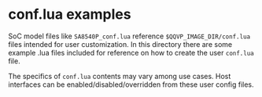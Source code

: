 # conf.lua examples

SoC model files like `SA8540P_conf.lua` reference `$QQVP_IMAGE_DIR/conf.lua`
files intended for user customization.  In this directory there are some
example .lua files included for reference on how to create the user
`conf.lua` file.

The specifics of `conf.lua` contents may vary among use cases.  Host
interfaces can be enabled/disabled/overridden from these user config files.
